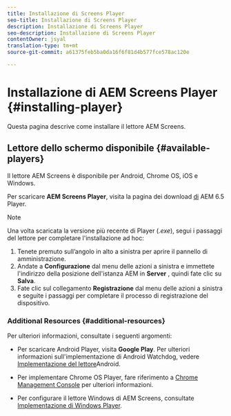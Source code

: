 ```yaml
---
title: Installazione di Screens Player
seo-title: Installazione di Screens Player
description: Installazione di Screens Player
seo-description: Installazione di Screens Player
contentOwner: jsyal
translation-type: tm+mt
source-git-commit: a61375feb5ba0da16f6f81d4b577fce578ac120e

---
```



# Installazione di AEM Screens Player {#installing-player}

Questa pagina descrive come installare il lettore AEM Screens.

## Lettore dello schermo disponibile {#available-players}

Il lettore AEM Screens è disponibile per Android, Chrome OS, iOS e Windows.

Per scaricare **AEM Screens Player**, visita la pagina dei download [di](https://download.macromedia.com/screens/) AEM 6.5 Player.

>[!NOTE]
>
>Una volta scaricata la versione più recente di Player (*.exe*), segui i passaggi del lettore per completare l'installazione ad hoc:
>
>1. Tenete premuto sull’angolo in alto a sinistra per aprire il pannello di amministrazione.
>1. Andate a **Configurazione** dal menu delle azioni a sinistra e immettete l'indirizzo della posizione dell'istanza AEM in **Server** , quindi fate clic su **Salva**.
>1. Fate clic sul collegamento **Registrazione** dal menu delle azioni a sinistra e seguite i passaggi per completare il processo di registrazione del dispositivo.


### Additional Resources {#additional-resources}

Per ulteriori informazioni, consultate i seguenti argomenti:

* Per scaricare Android Player, visita **Google Play**. Per ulteriori informazioni sull'implementazione di Android Watchdog, vedere [Implementazione del lettore](implementing-android-player.md)Android.

* Per implementare Chrome OS Player, fare riferimento a [Chrome Management Console](implementing-chrome-os-player.md) per ulteriori informazioni.

* Per configurare il lettore Windows di AEM Screens, consultate [Implementazione di Windows Player](implementing-windows-player.md).